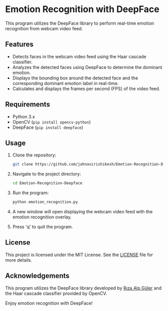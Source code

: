 # Emotion Recognition with DeepFace

This program utilizes the DeepFace library to perform real-time emotion recognition from webcam video feed.

## Features

- Detects faces in the webcam video feed using the Haar cascade classifier.
- Analyzes the detected faces using DeepFace to determine the dominant emotion.
- Displays the bounding box around the detected face and the corresponding dominant emotion label in real-time.
- Calculates and displays the frames per second (FPS) of the video feed.

## Requirements

- Python 3.x
- OpenCV (`pip install opencv-python`)
- DeepFace (`pip install deepface`)

## Usage

1. Clone the repository:

   ```bash
   git clone https://github.com/jahnavirishikesh/Emotion-Recognition-Deepface.git
   ```

2. Navigate to the project directory:

   ```bash
   cd Emotion-Recognition-Deepface
   ```

3. Run the program:

   ```bash
   python emotion_recognition.py
   ```

4. A new window will open displaying the webcam video feed with the emotion recognition overlay.

5. Press 'q' to quit the program.

## License

This project is licensed under the MIT License. See the [LICENSE](LICENSE) file for more details.

## Acknowledgements

This program utilizes the DeepFace library developed by [Rıza Alp Güler](https://www.linkedin.com/in/rizaalpguler/) and the Haar cascade classifier provided by OpenCV.

Enjoy emotion recognition with DeepFace!
